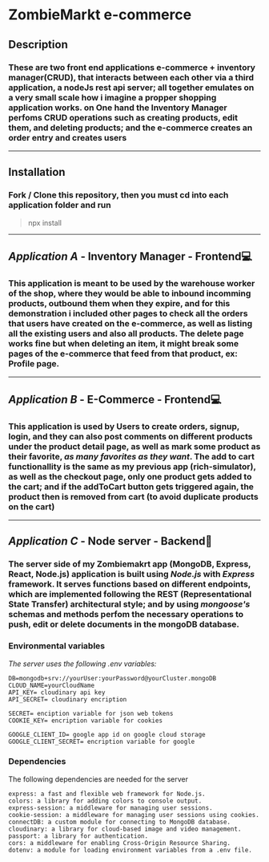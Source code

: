 # ZombieMarkt e-commerce

## Description

### These are **two** front end applications e-commerce + **inventory manager**(CRUD), that interacts between each other via a third application, a nodeJs rest api server; all together emulates on a very small scale how i imagine a propper shopping application works. on One hand the **Inventory Manager** perfoms CRUD operations such as creating products, edit them, and deleting products; and the **e-commerce** creates an order entry and creates users

---

## Installation

### Fork / Clone this repository, then **you must cd into each application folder and run**

> npx install

---

## _Application A_ - **Inventory Manager - Frontend**💻

### This application is meant to be used by the warehouse worker of the shop, where they would be able to inbound incomming products, outbound them when they expire, and for this demonstration i included other pages to check all the orders that users have created on the e-commerce, as well as listing all the existing users and also all products. **The delete page works fine but when deleting an item, it might break some pages of the e-commerce that feed from that product, ex: Profile page**.

---

## _Application B_ - **E-Commerce - Frontend**💻

### This application is used by **Users** to create orders, signup, login, and they can also **post comments** on different products under the product detail page, as well as **mark some product as their favorite**, _as many favorites as they want_. The add to cart functionallity is the same as my previous app (rich-simulator), as well as the checkout page, only one product gets added to the cart; and if the addToCart button gets triggered again, the product then is removed from cart (to avoid duplicate products on the cart)

---

## _Application C_ - **Node server - Backend**💾

### The **server** side of my Zombiemakrt app (MongoDB, Express, React, Node.js) application is built using _Node.js_ with _Express_ framework. It serves functions based on different endpoints, which are implemented following the **REST** (Representational State Transfer) architectural style; and by using _mongoose's_ schemas and methods perfom the necessary operations to push, edit or delete documents in the mongoDB database.

### **Environmental variables**

_The server uses the following .env variables:_

```
DB=mongodb+srv://yourUser:yourPassword@yourCluster.mongoDB
CLOUD_NAME=yourCloudName
API_KEY= cloudinary api key
API_SECRET= cloudinary encription

SECRET= enciption variable for json web tokens
COOKIE_KEY= encription variable for cookies

GOOGLE_CLIENT_ID= google app id on google cloud storage
GOOGLE_CLIENT_SECRET= encription variable for google
```

### **Dependencies**

The following dependencies are needed for the server

```
express: a fast and flexible web framework for Node.js.
colors: a library for adding colors to console output.
express-session: a middleware for managing user sessions.
cookie-session: a middleware for managing user sessions using cookies.
connectDB: a custom module for connecting to MongoDB database.
cloudinary: a library for cloud-based image and video management.
passport: a library for authentication.
cors: a middleware for enabling Cross-Origin Resource Sharing.
dotenv: a module for loading environment variables from a .env file.
```
